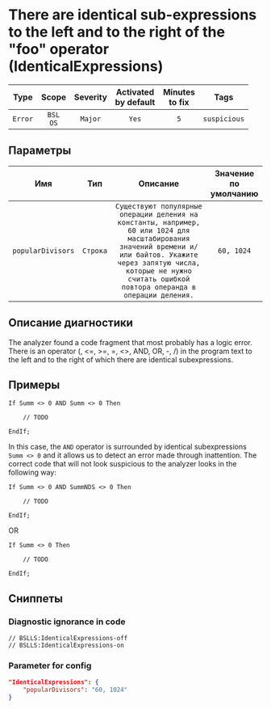 # There are identical sub-expressions to the left and to the right of the "foo" operator (IdenticalExpressions)

|  Type   |        Scope        | Severity | Activated<br>by default | Minutes<br>to fix |     Tags     |
|:-------:|:-------------------:|:--------:|:-----------------------------:|:-----------------------:|:------------:|
| `Error` | `BSL`<br>`OS` | `Major`  |             `Yes`             |           `5`           | `suspicious` |

## Параметры


|        Имя        |   Тип    |                                                                                                              Описание                                                                                                              | Значение<br>по умолчанию |
|:-----------------:|:--------:|:----------------------------------------------------------------------------------------------------------------------------------------------------------------------------------------------------------------------------------:|:------------------------------:|
| `popularDivisors` | `Строка` | `Существуют популярные операции деления на константы, например, 60 или 1024 для масштабирования значений времени и/или байтов. Укажите через запятую числа, которые не нужно считать ошибкой повтора операнда в операции деления.` |           `60, 1024`           |
<!-- Блоки выше заполняются автоматически, не трогать -->
## Описание диагностики

The analyzer found a code fragment that most probably has a logic error. There is an operator (, <=, >=, =, <>, AND, OR, -, /) in the program text to the left and to the right of which there are identical subexpressions.

## Примеры

```bsl
If Summ <> 0 AND Summ <> 0 Then

    // TODO

EndIf;
```

In this case, the `AND` operator is surrounded by identical subexpressions `Summ <> 0` and it allows us to detect an error made through inattention. The correct code that will not look suspicious to the analyzer looks in the following way:

```bsl
If Summ <> 0 AND SummNDS <> 0 Then

    // TODO

EndIf;
```

OR

```bsl
If Summ <> 0 Then

    // TODO

EndIf;
```

## Сниппеты

<!-- Блоки ниже заполняются автоматически, не трогать -->
### Diagnostic ignorance in code

```bsl
// BSLLS:IdenticalExpressions-off
// BSLLS:IdenticalExpressions-on
```

### Parameter for config

```json
"IdenticalExpressions": {
    "popularDivisors": "60, 1024"
}
```
